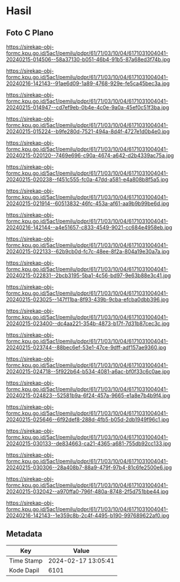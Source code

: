 # Hasil

## Foto C Plano

https://sirekap-obj-formc.kpu.go.id/5ac1/pemilu/pdpr/61/71/03/10/04/6171031004041-20240215-014506--58a37130-b051-46b4-91b5-87a68ed3f74b.jpg

https://sirekap-obj-formc.kpu.go.id/5ac1/pemilu/pdpr/61/71/03/10/04/6171031004041-20240216-142143--91ae6d09-1a89-4768-929e-fe5ca45bec3a.jpg

https://sirekap-obj-formc.kpu.go.id/5ac1/pemilu/pdpr/61/71/03/10/04/6171031004041-20240215-014947--cd7ef9eb-0b4e-4c0e-9a0a-45ef0c51f3ba.jpg

https://sirekap-obj-formc.kpu.go.id/5ac1/pemilu/pdpr/61/71/03/10/04/6171031004041-20240215-015224--b9fe280d-7521-494a-8d4f-4727e1d0b4e0.jpg

https://sirekap-obj-formc.kpu.go.id/5ac1/pemilu/pdpr/61/71/03/10/04/6171031004041-20240215-020120--7469e696-c90a-4674-a642-d2b4339ac75a.jpg

https://sirekap-obj-formc.kpu.go.id/5ac1/pemilu/pdpr/61/71/03/10/04/6171031004041-20240215-020238--f451c555-fc0a-47dd-a581-e4a808b8f5a5.jpg

https://sirekap-obj-formc.kpu.go.id/5ac1/pemilu/pdpr/61/71/03/10/04/6171031004041-20240215-021914--60513832-46fc-453a-af61-aa9b9b99be6d.jpg

https://sirekap-obj-formc.kpu.go.id/5ac1/pemilu/pdpr/61/71/03/10/04/6171031004041-20240216-142144--a4e51657-c833-4549-9021-cc684e4958eb.jpg

https://sirekap-obj-formc.kpu.go.id/5ac1/pemilu/pdpr/61/71/03/10/04/6171031004041-20240215-022133--62b9cb0d-fc7c-48ee-8f2a-804a19e30a7a.jpg

https://sirekap-obj-formc.kpu.go.id/5ac1/pemilu/pdpr/61/71/03/10/04/6171031004041-20240215-022831--2bcb3195-5ba1-4c56-bd97-9e63b88e3c41.jpg

https://sirekap-obj-formc.kpu.go.id/5ac1/pemilu/pdpr/61/71/03/10/04/6171031004041-20240215-023025--147f11ba-8f93-439b-9cba-efcba0dbb396.jpg

https://sirekap-obj-formc.kpu.go.id/5ac1/pemilu/pdpr/61/71/03/10/04/6171031004041-20240215-023400--dc4aa221-354b-4873-b17f-7d31b87cec3c.jpg

https://sirekap-obj-formc.kpu.go.id/5ac1/pemilu/pdpr/61/71/03/10/04/6171031004041-20240215-023744--88bec6ef-53e1-47ce-9dff-adf157ae9360.jpg

https://sirekap-obj-formc.kpu.go.id/5ac1/pemilu/pdpr/61/71/03/10/04/6171031004041-20240215-024718--5f922b64-b534-4081-a6ac-bf0f33c6c0ae.jpg

https://sirekap-obj-formc.kpu.go.id/5ac1/pemilu/pdpr/61/71/03/10/04/6171031004041-20240215-024823--52581b9a-6f24-457a-9665-e1a8e7b4b9f4.jpg

https://sirekap-obj-formc.kpu.go.id/5ac1/pemilu/pdpr/61/71/03/10/04/6171031004041-20240215-025646--6f92def8-288d-4fb5-b05d-2db1949f96c1.jpg

https://sirekap-obj-formc.kpu.go.id/5ac1/pemilu/pdpr/61/71/03/10/04/6171031004041-20240215-030133--de834663-ca21-4365-a681-755db92cc133.jpg

https://sirekap-obj-formc.kpu.go.id/5ac1/pemilu/pdpr/61/71/03/10/04/6171031004041-20240215-030306--28a408b7-88a9-479f-97b4-81c6fe2500e6.jpg

https://sirekap-obj-formc.kpu.go.id/5ac1/pemilu/pdpr/61/71/03/10/04/6171031004041-20240215-032042--a970ffa0-796f-480a-8748-2f5d751bbe44.jpg

https://sirekap-obj-formc.kpu.go.id/5ac1/pemilu/pdpr/61/71/03/10/04/6171031004041-20240216-142143--1e359c8b-2c4f-4495-b190-997689622af0.jpg


## Metadata

| Key        | Value               |
| ---------- | ------------------- |
| Time Stamp | 2024-02-17 13:05:41 |
| Kode Dapil | 6101                |



